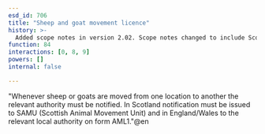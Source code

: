 ```yaml
---
esd_id: 706
title: "Sheep and goat movement licence"
history: >-
  Added scope notes in version 2.02. Scope notes changed to include Scottish authority in version 3.00. Term name changed from 'Licence - animal movement' to 'Licences - animal movement' in version 3.00. Scope notes and name updated in version 3.09. Name changed to 'Sheep and goat movement licence' in version 4.00.
function: 84
interactions: [0, 8, 9]
powers: []
internal: false

---
```


"Whenever sheep or goats are moved from one location to another the relevant authority must be notified. 
In Scotland notification must be issued to SAMU (Scottish Animal Movement Unit) and in England/Wales to the relevant local authority on form AML1."@en

